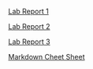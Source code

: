 [Lab Report 1](https://aalsadah.github.io/cse15l-lab-reports/Lab1.html)

[Lab Report 2](https://aalsadah.github.io/cse15l-lab-reports/Lab%20Report%202.html)

[Lab Report 3](https://aalsadah.github.io/cse15l-lab-reports/LAB3.html)

[Markdown Cheet Sheet](https://commonmark.org/help/)
